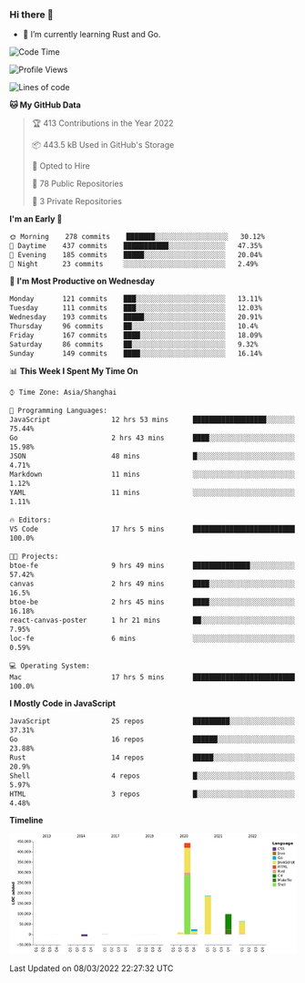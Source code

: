 ### Hi there 👋

- 🌱 I’m currently learning Rust and Go.

<!--START_SECTION:waka-->
![Code Time](http://img.shields.io/badge/Code%20Time-295%20hrs%2040%20mins-blue)

![Profile Views](http://img.shields.io/badge/Profile%20Views-0-blue)

![Lines of code](https://img.shields.io/badge/From%20Hello%20World%20I%27ve%20Written-823%20Thousand%20lines%20of%20code-blue)

**🐱 My GitHub Data** 

> 🏆 413 Contributions in the Year 2022
 > 
> 📦 443.5 kB Used in GitHub's Storage 
 > 
> 💼 Opted to Hire
 > 
> 📜 78 Public Repositories 
 > 
> 🔑 3 Private Repositories  
 > 
**I'm an Early 🐤** 

```text
🌞 Morning    278 commits    ███████░░░░░░░░░░░░░░░░░░   30.12% 
🌆 Daytime    437 commits    ███████████░░░░░░░░░░░░░░   47.35% 
🌃 Evening    185 commits    █████░░░░░░░░░░░░░░░░░░░░   20.04% 
🌙 Night      23 commits     ░░░░░░░░░░░░░░░░░░░░░░░░░   2.49%

```
📅 **I'm Most Productive on Wednesday** 

```text
Monday       121 commits    ███░░░░░░░░░░░░░░░░░░░░░░   13.11% 
Tuesday      111 commits    ███░░░░░░░░░░░░░░░░░░░░░░   12.03% 
Wednesday    193 commits    █████░░░░░░░░░░░░░░░░░░░░   20.91% 
Thursday     96 commits     ██░░░░░░░░░░░░░░░░░░░░░░░   10.4% 
Friday       167 commits    ████░░░░░░░░░░░░░░░░░░░░░   18.09% 
Saturday     86 commits     ██░░░░░░░░░░░░░░░░░░░░░░░   9.32% 
Sunday       149 commits    ████░░░░░░░░░░░░░░░░░░░░░   16.14%

```


📊 **This Week I Spent My Time On** 

```text
⌚︎ Time Zone: Asia/Shanghai

💬 Programming Languages: 
JavaScript               12 hrs 53 mins      ██████████████████░░░░░░░   75.44% 
Go                       2 hrs 43 mins       ████░░░░░░░░░░░░░░░░░░░░░   15.98% 
JSON                     48 mins             █░░░░░░░░░░░░░░░░░░░░░░░░   4.71% 
Markdown                 11 mins             ░░░░░░░░░░░░░░░░░░░░░░░░░   1.12% 
YAML                     11 mins             ░░░░░░░░░░░░░░░░░░░░░░░░░   1.11%

🔥 Editors: 
VS Code                  17 hrs 5 mins       █████████████████████████   100.0%

🐱‍💻 Projects: 
btoe-fe                  9 hrs 49 mins       ██████████████░░░░░░░░░░░   57.42% 
canvas                   2 hrs 49 mins       ████░░░░░░░░░░░░░░░░░░░░░   16.5% 
btoe-be                  2 hrs 45 mins       ████░░░░░░░░░░░░░░░░░░░░░   16.18% 
react-canvas-poster      1 hr 21 mins        ██░░░░░░░░░░░░░░░░░░░░░░░   7.95% 
loc-fe                   6 mins              ░░░░░░░░░░░░░░░░░░░░░░░░░   0.59%

💻 Operating System: 
Mac                      17 hrs 5 mins       █████████████████████████   100.0%

```

**I Mostly Code in JavaScript** 

```text
JavaScript               25 repos            █████████░░░░░░░░░░░░░░░░   37.31% 
Go                       16 repos            ██████░░░░░░░░░░░░░░░░░░░   23.88% 
Rust                     14 repos            █████░░░░░░░░░░░░░░░░░░░░   20.9% 
Shell                    4 repos             █░░░░░░░░░░░░░░░░░░░░░░░░   5.97% 
HTML                     3 repos             █░░░░░░░░░░░░░░░░░░░░░░░░   4.48%

```


**Timeline**

![Chart not found](https://raw.githubusercontent.com/elton/elton/main/charts/bar_graph.png) 


 Last Updated on 08/03/2022 22:27:32 UTC
<!--END_SECTION:waka-->

<!--
**elton/elton** is a ✨ _special_ ✨ repository because its `README.md` (this file) appears on your GitHub profile.

Here are some ideas to get you started:

- 🔭 I’m currently working on ...
- 🌱 I’m currently learning ...
- 👯 I’m looking to collaborate on ...
- 🤔 I’m looking for help with ...
- 💬 Ask me about ...
- 📫 How to reach me: ...
- 😄 Pronouns: ...
- ⚡ Fun fact: ...
-->
